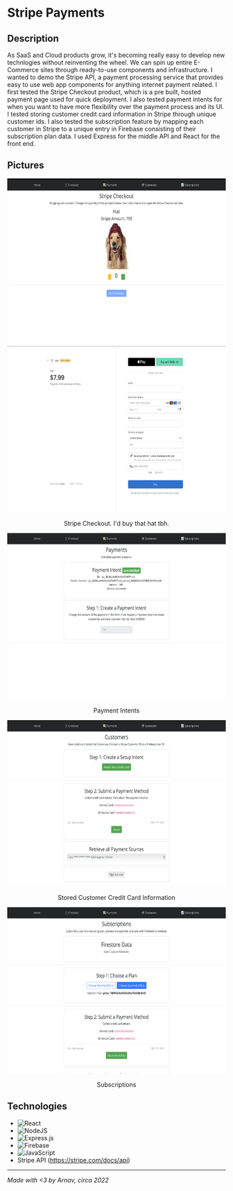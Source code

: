 # Stripe Payments

## Description
As SaaS and Cloud products grow, it's becoming really easy to develop new technlogies without reinventing the wheel. We can spin up entire E-Commerce sites through ready-to-use components and infrastructure. I wanted to demo the Stripe API, a payment processing service that provides easy to use web app components for anything internet payment related. I first tested the Stripe Checkout product, which is a pre built, hosted payment page used for quick deployment. I also tested payment intents for when you want to have more flexibility over the payment process and its UI. I tested storing customer credit card information in Stripe through unique customer ids. I also tested the subscription feature by mapping each customer in Stripe to a unique entry in Firebase consisting of their subscription plan data. I used Express for the middle API and React for the front end.

## Pictures
<div align="center">
  <img src="images/checkouts.png" width="666" height="383">
  <img src="images/checkout.png" width="666" height="383"> 
</div>
<p align="center">
  Stripe Checkout. I'd buy that hat tbh.
</p>
<div align="center">
  <img src="images/paymentinte.png" width="666" height="383">
</div>
<p align="center">
  Payment Intents
</p>
<div align="center">
  <img src="images/customer.png" width="666" height="383">
</div>
<p align="center">
  Stored Customer Credit Card Information
</p>
<div align="center">
  <img src="images/subscriptuon.png" width="666" height="383">
</div>
<p align="center">
  Subscriptions
</p>

## Technologies
- ![React](https://img.shields.io/badge/react-%2320232a.svg?style=for-the-badge&logo=react&logoColor=%2361DAFB)
- ![NodeJS](https://img.shields.io/badge/node.js-6DA55F?style=for-the-badge&logo=node.js&logoColor=white)
- ![Express.js](https://img.shields.io/badge/express.js-%23404d59.svg?style=for-the-badge&logo=express&logoColor=%2361DAFB)
- ![Firebase](https://img.shields.io/badge/Firebase-039BE5?style=for-the-badge&logo=Firebase&logoColor=white)
- ![JavaScript](https://img.shields.io/badge/javascript-%23323330.svg?style=for-the-badge&logo=javascript&logoColor=%23F7DF1E)
- Stripe API (https://stripe.com/docs/api)

---
*Made with <3 by Arnav, circa 2022*
